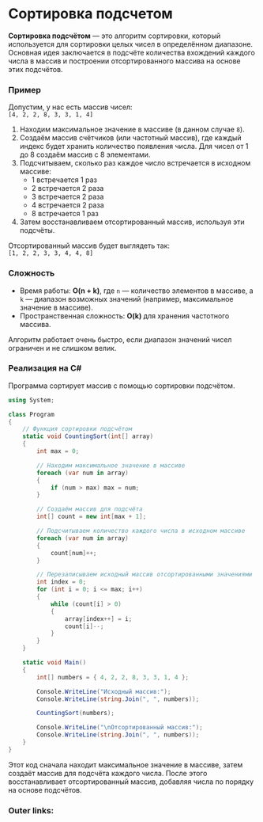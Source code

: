 
# Сортировка подсчетом

**Сортировка подсчётом** — это алгоритм сортировки, который используется для сортировки целых чисел в определённом диапазоне. Основная идея заключается в подсчёте количества вхождений каждого числа в массив и построении отсортированного массива на основе этих подсчётов.

### **Пример**

Допустим, у нас есть массив чисел:  
`[4, 2, 2, 8, 3, 3, 1, 4]`

1. Находим максимальное значение в массиве (в данном случае `8`).
2. Создаём массив счётчиков (или частотный массив), где каждый индекс будет хранить количество появления числа. Для чисел от 1 до 8 создаём массив с 8 элементами.
3. Подсчитываем, сколько раз каждое число встречается в исходном массиве:
    - 1 встречается 1 раз
    - 2 встречается 2 раза
    - 3 встречается 2 раза
    - 4 встречается 2 раза
    - 8 встречается 1 раз
4. Затем восстанавливаем отсортированный массив, используя эти подсчёты.

Отсортированный массив будет выглядеть так:  
`[1, 2, 2, 3, 3, 4, 4, 8]`

### **Сложность**

- Время работы: **O(n + k)**, где `n` — количество элементов в массиве, а `k` — диапазон возможных значений (например, максимальное значение в массиве).
- Пространственная сложность: **O(k)** для хранения частотного массива.

Алгоритм работает очень быстро, если диапазон значений чисел ограничен и не слишком велик.

### **Реализация на C#**

Программа сортирует массив с помощью сортировки подсчётом.

```csharp
using System;

class Program
{
    // Функция сортировки подсчётом
    static void CountingSort(int[] array)
    {
        int max = 0;

        // Находим максимальное значение в массиве
        foreach (var num in array)
        {
            if (num > max) max = num;
        }

        // Создаём массив для подсчёта
        int[] count = new int[max + 1];

        // Подсчитываем количество каждого числа в исходном массиве
        foreach (var num in array)
        {
            count[num]++;
        }

        // Перезаписываем исходный массив отсортированными значениями
        int index = 0;
        for (int i = 0; i <= max; i++)
        {
            while (count[i] > 0)
            {
                array[index++] = i;
                count[i]--;
            }
        }
    }

    static void Main()
    {
        int[] numbers = { 4, 2, 2, 8, 3, 3, 1, 4 };

        Console.WriteLine("Исходный массив:");
        Console.WriteLine(string.Join(", ", numbers));

        CountingSort(numbers);

        Console.WriteLine("\nОтсортированный массив:");
        Console.WriteLine(string.Join(", ", numbers));
    }
}
```

Этот код сначала находит максимальное значение в массиве, затем создаёт массив для подсчёта каждого числа. После этого восстанавливает отсортированный массив, добавляя числа по порядку на основе подсчётов.

### Outer links:

